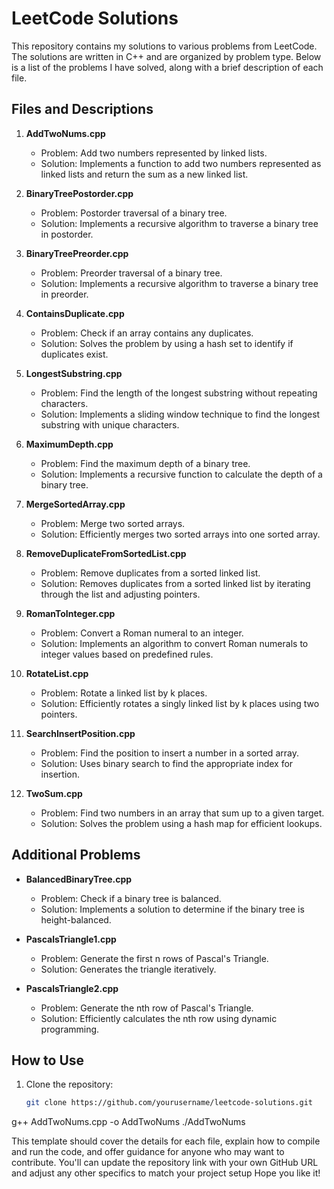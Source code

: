 # LeetCode Solutions

This repository contains my solutions to various problems from LeetCode. The solutions are written in C++ and are organized by problem type. Below is a list of the problems I have solved, along with a brief description of each file.

## Files and Descriptions

1. **AddTwoNums.cpp**
   - Problem: Add two numbers represented by linked lists.
   - Solution: Implements a function to add two numbers represented as linked lists and return the sum as a new linked list.

2. **BinaryTreePostorder.cpp**
   - Problem: Postorder traversal of a binary tree.
   - Solution: Implements a recursive algorithm to traverse a binary tree in postorder.

3. **BinaryTreePreorder.cpp**
   - Problem: Preorder traversal of a binary tree.
   - Solution: Implements a recursive algorithm to traverse a binary tree in preorder.

4. **ContainsDuplicate.cpp**
   - Problem: Check if an array contains any duplicates.
   - Solution: Solves the problem by using a hash set to identify if duplicates exist.

5. **LongestSubstring.cpp**
   - Problem: Find the length of the longest substring without repeating characters.
   - Solution: Implements a sliding window technique to find the longest substring with unique characters.

6. **MaximumDepth.cpp**
   - Problem: Find the maximum depth of a binary tree.
   - Solution: Implements a recursive function to calculate the depth of a binary tree.

7. **MergeSortedArray.cpp**
   - Problem: Merge two sorted arrays.
   - Solution: Efficiently merges two sorted arrays into one sorted array.

8. **RemoveDuplicateFromSortedList.cpp**
   - Problem: Remove duplicates from a sorted linked list.
   - Solution: Removes duplicates from a sorted linked list by iterating through the list and adjusting pointers.

9. **RomanToInteger.cpp**
   - Problem: Convert a Roman numeral to an integer.
   - Solution: Implements an algorithm to convert Roman numerals to integer values based on predefined rules.

10. **RotateList.cpp**
    - Problem: Rotate a linked list by k places.
    - Solution: Efficiently rotates a singly linked list by k places using two pointers.

11. **SearchInsertPosition.cpp**
    - Problem: Find the position to insert a number in a sorted array.
    - Solution: Uses binary search to find the appropriate index for insertion.

12. **TwoSum.cpp**
    - Problem: Find two numbers in an array that sum up to a given target.
    - Solution: Solves the problem using a hash map for efficient lookups.

## Additional Problems

- **BalancedBinaryTree.cpp**  
   - Problem: Check if a binary tree is balanced.
   - Solution: Implements a solution to determine if the binary tree is height-balanced.

- **PascalsTriangle1.cpp**  
   - Problem: Generate the first n rows of Pascal's Triangle.
   - Solution: Generates the triangle iteratively.

- **PascalsTriangle2.cpp**  
   - Problem: Generate the nth row of Pascal's Triangle.
   - Solution: Efficiently calculates the nth row using dynamic programming.

## How to Use

1. Clone the repository:
   ```bash
   git clone https://github.com/yourusername/leetcode-solutions.git
g++ AddTwoNums.cpp -o AddTwoNums
./AddTwoNums


This template should cover the details for each file, explain how to compile and run the code, and offer guidance for anyone who may want to contribute. You'll can update the repository link with your own GitHub URL and adjust any other specifics to match your project setup Hope you like it!
